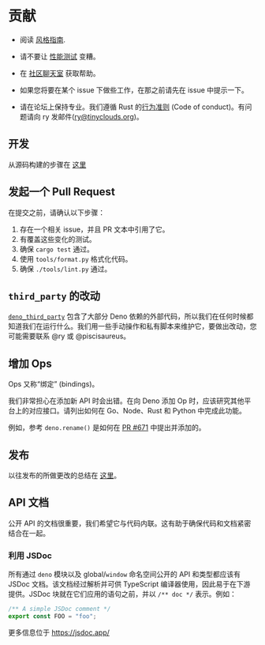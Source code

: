 # 贡献

- 阅读 [风格指南](./style-guide.zh-CN.md).

- 请不要让 [性能测试](https://deno.land/benchmarks.html) 变糟。

- 在 [社区聊天室](https://discord.gg/TGMHGv6) 获取帮助。

- 如果您将要在某个 issue 下做些工作，在那之前请先在 issue 中提示一下。

- 请在论坛上保持专业。我们遵循 Rust 的[行为准则](https://www.rust-lang.org/policies/code-of-conduct) (Code of conduct)。有问题请向 ry 发邮件(ry@tinyclouds.org)。

## 开发

从源码构建的步骤在 [这里](./contributing/building_from_source.md)

## 发起一个 Pull Request

在提交之前，请确认以下步骤：

1. 存在一个相关 issue，并且 PR 文本中引用了它。
2. 有覆盖这些变化的测试。
3. 确保 `cargo test` 通过。
4. 使用 `tools/format.py` 格式化代码。
5. 确保 `./tools/lint.py` 通过。

## `third_party` 的改动

[`deno_third_party`](https://github.com/denoland/deno_third_party) 包含了大部分 Deno 依赖的外部代码，所以我们在任何时候都知道我们在运行什么。我们用一些手动操作和私有脚本来维护它，要做出改动，您可能需要联系 @ry 或 @piscisaureus。

## 增加 Ops

Ops 又称“绑定” (bindings)。

我们非常担心在添加新 API 时会出错。在向 Deno 添加 Op 时，应该研究其他平台上的对应接口。请列出如何在 Go、Node、Rust 和 Python 中完成此功能。

例如，参考 `deno.rename()` 是如何在
[PR #671](https://github.com/denoland/deno/pull/671) 中提出并添加的。

## 发布

以往发布的所做更改的总结在 [这里](https://github.com/denoland/deno/releases)。

## API 文档

公开 API 的文档很重要，我们希望它与代码内联。这有助于确保代码和文档紧密结合在一起。

### 利用 JSDoc

所有通过 `deno` 模块以及 global/`window` 命名空间公开的 API 和类型都应该有 JSDoc 文档。该文档经过解析并可供 TypeScript 编译器使用，因此易于在下游提供。JSDoc 块就在它们应用的语句之前，并以 `/** doc */` 表示。例如：

```ts
/** A simple JSDoc comment */
export const FOO = "foo";
```

更多信息位于 <https://jsdoc.app/>
